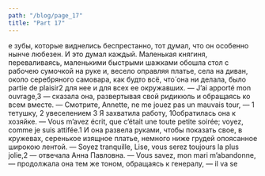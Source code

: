```yaml
---
path: "/blog/page_17"
title: "Part 17"
---
```


е зубы, которые виднелись беспрестанно, тот думал, что он особенно нынче любезен. И это думал каждый.
Маленькая княгиня, переваливаясь, маленькими быстрыми шажками обошла стол с рабочею сумочкой на руке и, весело оправляя платье, села на диван, около серебряного самовара, как будто всё, что́ она ни делала, было partie de plaisir2 для нее и для всех ее окружавших.
— J’ai apporté mon ouvrage,3 — сказала она, развертывая свой ридикюль и обращаясь ко всем вместе.
— Смотрите, Annette, ne me jouez pas un mauvais tour, — 1 тетушку,
2 увеселением
3 Я захватила работу,
10обратилась она к хозяйке. — Vous m’avez écrit, que c’était une toute petite soirée; voyez, comme je suis attifée.1
И она развела руками, чтобы показать свое, в кружевах, серенькое изящное платье, немного ниже грудей опоясанное широкою лентой.
— Soyez tranquille, Lise, vous serez toujours la plus jolie,2 — отвечала Анна Павловна.
— Vous savez, mon mari m’abandonne, — продолжала она тем же тоном, обращаясь к генералу, — il va se 

